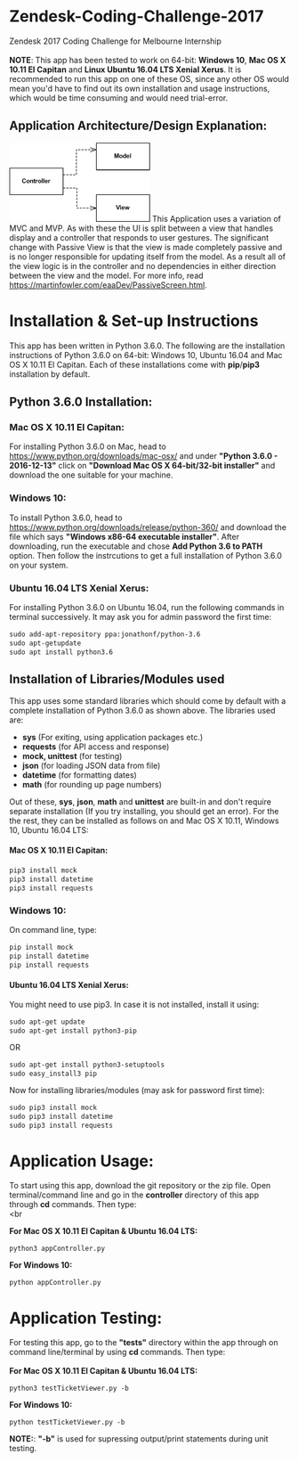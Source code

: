 # Zendesk-Coding-Challenge-2017

Zendesk 2017 Coding Challenge for Melbourne Internship<br /><br />
**NOTE**: This app has been tested to work on 64-bit: **Windows 10**, **Mac OS X 10.11 El Capitan** and **Linux Ubuntu 16.04 LTS Xenial Xerus**. It is recommended to run this app on one of these OS, since any other OS would mean you'd have to find out its own installation and usage instructions, which would be time consuming and would need trial-error.

## Application Architecture/Design Explanation:
![Image](/deps.gif?raw=true "MVC Patter Passive View")
This Application uses a variation of MVC and MVP. As with these the UI is split between a view that handles display and a controller that responds to user gestures. The significant change with Passive View is that the view is made completely passive and is no longer responsible for updating itself from the model. As a result all of the view logic is in the controller and no dependencies in either direction between the view and the model. For more info, read https://martinfowler.com/eaaDev/PassiveScreen.html.

# Installation & Set-up Instructions
This app has been written in Python 3.6.0. The following are the installation instructions of Python 3.6.0 on 64-bit: Windows 10, Ubuntu 16.04 and Mac OS X 10.11 El Capitan. Each of these installations come with **pip**/**pip3** installation by default.

## Python 3.6.0 Installation:

### Mac OS X 10.11 El Capitan:
For installing Python 3.6.0 on Mac, head to https://www.python.org/downloads/mac-osx/ and under **"Python 3.6.0 - 2016-12-13"** click on **"Download Mac OS X 64-bit/32-bit installer"** and download the one suitable for your machine.

### Windows 10:
To install Python 3.6.0, head to https://www.python.org/downloads/release/python-360/ and download the file which says **"Windows x86-64 executable installer"**. After downloading, run the executable and chose **Add Python 3.6 to PATH** option. Then follow the instrcutions to get a full installation of Python 3.6.0 on your system.

### Ubuntu 16.04 LTS Xenial Xerus:
For installing Python 3.6.0 on Ubuntu 16.04, run the following commands in terminal successively. It may ask you for admin password the first time:
```shell
sudo add-apt-repository ppa:jonathonf/python-3.6
sudo apt-getupdate
sudo apt install python3.6
```

## Installation of Libraries/Modules used
This app uses some standard libraries which should come by default with a complete installation of Python 3.6.0 as shown above. The libraries used are:

- **sys** (For exiting, using application packages etc.)
- **requests** (for API access and response)
- **mock, unittest** (for testing)
- **json** (for loading JSON data from file)
- **datetime** (for formatting dates)
- **math** (for rounding up page numbers)

Out of these, **sys**, **json**, **math** and **unittest** are built-in and don't require separate installation (If you try installing, you should get an error).
For the the rest, they can be installed as follows on and Mac OS X 10.11, Windows 10, Ubuntu 16.04 LTS:

#### Mac OS X 10.11 El Capitan:
```shell
pip3 install mock
pip3 install datetime
pip3 install requests
```
### Windows 10:
On command line, type:
```shell
pip install mock
pip install datetime
pip install requests
```
#### Ubuntu 16.04 LTS Xenial Xerus:
You might need to use pip3. In case it is not installed, install it using:
```shell
sudo apt-get update
sudo apt-get install python3-pip
```
OR
```shell
sudo apt-get install python3-setuptools
sudo easy_install3 pip
```
Now for installing libraries/modules (may ask for password first time):
```shell 
sudo pip3 install mock
sudo pip3 install datetime
sudo pip3 install requests
```

# Application Usage:
To start using this app, download the git repository or the zip file. Open terminal/command line and go in the **controller** directory of this app through **cd** commands. Then type:<br /><br 

**For Mac OS X 10.11 El Capitan & Ubuntu 16.04 LTS:**
```shell
python3 appController.py
```
**For Windows 10:**
```shell
python appController.py
```

# Application Testing:
For testing this app, go to the **"tests"** directory within the app through on command line/terminal by using **cd** commands. Then type:<br /><br />
**For Mac OS X 10.11 El Capitan & Ubuntu 16.04 LTS:**
```shell
python3 testTicketViewer.py -b
```
**For Windows 10:**
```shell
python testTicketViewer.py -b
```
**NOTE:**: **"-b"** is used for supressing output/print statements during unit testing.

<!--
# To improve:
- Test file class division (Done)
- comments, renaming of methods and code readability and unserstandability (Left)
- Readme instructions including usage, system requirements, dependencies, pictures etc. (Done)
- Checking any irrelevant/redundant code and thorough error handling checking (Done)
- Making sure spaces and indents don't create errors (Done)
- Simple and easy to understand usage and setup instructions (Done)
   -->
